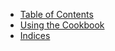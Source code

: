 * [Table of Contents](/recipes/)
* [Using the Cookbook](/recipes/preface/cookbook/)
* [Indices](/recipes/indices/)

